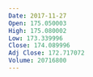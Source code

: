 ```yaml
---
Date: 2017-11-27
Open: 175.050003
High: 175.080002
Low: 173.339996
Close: 174.089996
Adj Close: 172.717072
Volume: 20716800
---
```

